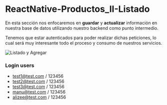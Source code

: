 # ReactNative-Productos_II-Listado

En esta sección nos enfocaremos en **guardar** y **actualizar** información en nuestra base de datos utilizando nuestro backend como punto intermedio.

Tenemos que estar autenticados para poder realizar dichas peticiones, lo cual será muy interesante todo el proceso y consumo de nuestros servicios.

![Listado y Agregar](https://github.com/manuels-bts/ReactNative-Productos_II-Listado/assets/116088500/0bd8243c-2329-44d6-a617-8e82e45edd78)

### Login users
- test1@test.com / 123456
- test2@test.com / 123456
- test3@test.com / 123456
- manu@test.com / 123456
- alizee@test.com / 123456
